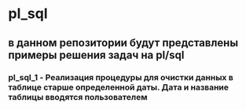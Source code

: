 # pl_sql
## в данном репозитории будут представлены примеры решения задач на pl/sql
### pl_sql_1 - Реализация процедуры для очистки данных в таблице старше определенной даты. Дата и название таблицы вводятся пользователем
